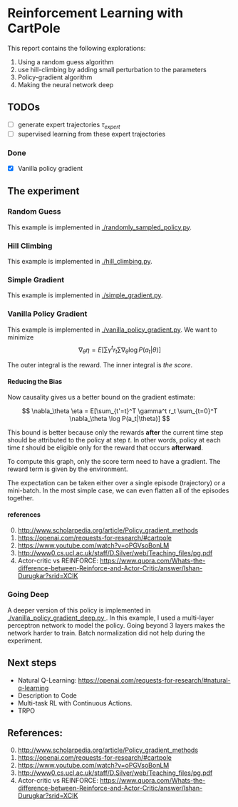 # Reinforcement Learning with CartPole

This report contains the following explorations:
1. Using a random guess algorithm
2. use hill-climbing by adding small perturbation to the parameters
3. Policy-gradient algorithm
4. Making the neural network deep

## TODOs
- [ ] generate expert trajectories $\tau_{expert}$
- [ ] supervised learning from these expert trajectories

### Done
- [x] Vanilla policy gradient


## The experiment

### Random Guess

This example is implemented in [./randomly_sampled_policy.py](./randomly_sampled_policy.py). 

### Hill Climbing

This example is implemented in [./hill_climbing.py](./hill_climbing.py). 

### Simple Gradient

This example is implemented in [./simple_gradient.py](./simple_gradient.py). 

### Vanilla Policy Gradient

This example is implemented in [./vanilla_policy_gradient.py](./vanilla_policy_gradient.py). We want to minimize 
$$
\nabla_\theta \eta = E[\sum \gamma^t r_t \sum \nabla_\theta \log P(a_t|\theta)]
$$

The outer integral is the reward. The inner integral is *the score*. 

#### Reducing the Bias

Now causality gives us a better bound on the gradient estimate:

$$
\nabla_\theta \eta = E[\sum_{t'=t}^T \gamma^t r_t \sum_{t=0}^T \nabla_\theta \log P(a_t|\theta)]
$$

This bound is better because only the rewards **after** the current time step should be attributed to the policy at step $t$. In other words, policy at each time $t$ should be eligible only for the reward that occurs **afterward**. 

To compute this graph, only the score term need to have a gradient. The reward term is 
given by the environment.

The expectation can be taken either over a single episode (trajectory) or a mini-batch. 
In the most simple case, we can even flatten all of the episodes together.

#### references

0. http://www.scholarpedia.org/article/Policy_gradient_methods
1. https://openai.com/requests-for-research/#cartpole
2. https://www.youtube.com/watch?v=oPGVsoBonLM
3. http://www0.cs.ucl.ac.uk/staff/D.Silver/web/Teaching_files/pg.pdf
4. Actor-critic vs REINFORCE: https://www.quora.com/Whats-the-difference-between-Reinforce-and-Actor-Critic/answer/Ishan-Durugkar?srid=XCIK

### Going Deep

A deeper version of this policy is implemented in [./vanilla_policy_gradient_deep.py
](./vanilla_policy_gradient_deep.py). In this example, I used a multi-layer 
perceptron network to model the policy. Going beyond 3 layers makes the network harder to train.
 Batch normalization did not help during the experiment.

## Next steps

- Natural Q-Learning: https://openai.com/requests-for-research/#natural-q-learning
- Description to Code
- Multi-task RL with Continuous Actions.
- TRPO


## References:

0. http://www.scholarpedia.org/article/Policy_gradient_methods
1. https://openai.com/requests-for-research/#cartpole
2. https://www.youtube.com/watch?v=oPGVsoBonLM
3. http://www0.cs.ucl.ac.uk/staff/D.Silver/web/Teaching_files/pg.pdf
4. Actor-critic vs REINFORCE: https://www.quora.com/Whats-the-difference-between-Reinforce-and-Actor-Critic/answer/Ishan-Durugkar?srid=XCIK